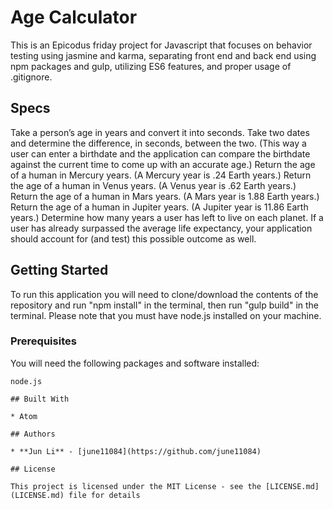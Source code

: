 # Age Calculator

This is an Epicodus friday project for Javascript that focuses on behavior testing using jasmine and karma, separating front end and back end using npm packages and gulp, utilizing ES6 features, and proper usage of .gitignore.

## Specs
Take a person’s age in years and convert it into seconds.
Take two dates and determine the difference, in seconds, between the two. (This way a user can enter a birthdate and the application can compare the birthdate against the current time to come up with an accurate age.)
Return the age of a human in Mercury years. (A Mercury year is .24 Earth years.)
Return the age of a human in Venus years. (A Venus year is .62 Earth years.)
Return the age of a human in Mars years. (A Mars year is 1.88 Earth years.)
Return the age of a human in Jupiter years. (A Jupiter year is 11.86 Earth years.)
Determine how many years a user has left to live on each planet.
If a user has already surpassed the average life expectancy, your application should account for (and test) this possible outcome as well.

## Getting Started

To run this application you will need to clone/download the contents of the repository and run "npm install" in the terminal,
then run "gulp build" in the terminal.
Please note that you must have node.js installed on your machine.

### Prerequisites

You will need the following packages and software installed:

```
node.js

## Built With

* Atom

## Authors

* **Jun Li** - [june11084](https://github.com/june11084)

## License

This project is licensed under the MIT License - see the [LICENSE.md](LICENSE.md) file for details
